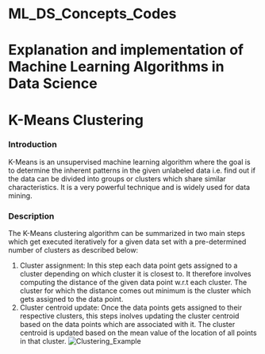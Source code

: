 # ML_DS_Concepts_Codes
# Explanation and implementation of Machine Learning Algorithms in Data Science

# K-Means Clustering
### Introduction 
K-Means is an unsupervised machine learning algorithm where the goal is to determine the inherent patterns in the given unlabeled data i.e. find out if the data can be divided into groups or clusters which share similar characteristics. It is a very powerful technique and is widely used for data mining. 
### Description
The K-Means clustering algorithm can be summarized in two main steps which get executed iteratively for a given data set with a pre-determined number of clusters as described below:
1. Cluster assignment: In this step each data point gets assigned to a cluster depending on which cluster it is closest to. It therefore involves computing the distance of the given data point w.r.t each cluster. The cluster for which the distance comes out minimum is the cluster which gets assigned to the data point. 
2. Cluster centroid update: Once the data points gets assigned to their respective clusters, this steps inolves updating the cluster centroid based on the data points which are associated with it. The cluster centroid is updated based on the mean value of the location of all points in that cluster. 
![Clustering_Example](https://user-images.githubusercontent.com/28870788/130859728-4b159a57-c614-4f7a-80a2-4d4afc201660.png)
